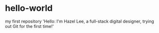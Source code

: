 # hello-world
my first repository
'Hello: I'm Hazel Lee, a full-stack digital designer, trying out Git for the first time!'

